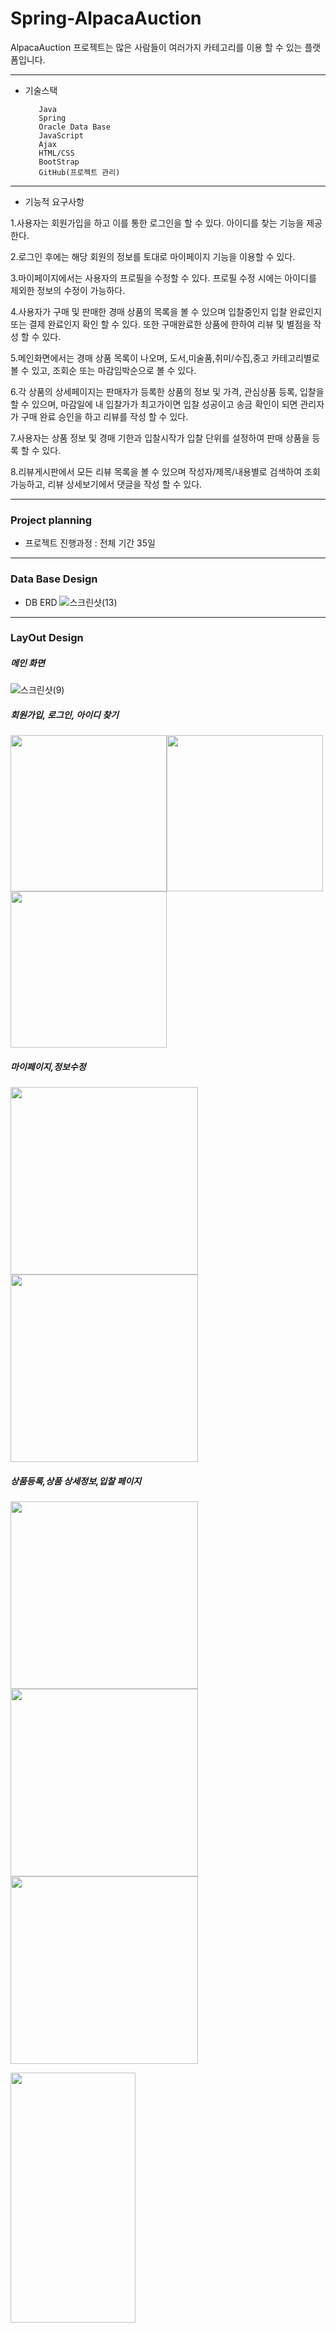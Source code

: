 # Spring-AlpacaAuction
AlpacaAuction 프로젝트는 많은 사람들이 여러가지 카테고리를 이용 할 수 있는 플랫폼입니다.
 
----

+ 기술스택

         Java
         Spring
         Oracle Data Base
         JavaScript
         Ajax
         HTML/CSS
         BootStrap
         GitHub(프로젝트 관리)
 
 ----
 
 + 기능적 요구사항
 
1.사용자는 회원가입을 하고 이를 통한 로그인을 할 수 있다. 아이디를 찾는 기능을 제공한다.

2.로그인 후에는 해당 회원의 정보를 토대로 마이페이지 기능을 이용할 수 있다.

3.마이페이지에서는 사용자의 프로필을 수정할 수 있다. 프로필 수정 시에는 아이디를 제외한 정보의 수정이 가능하다.

4.사용자가 구매 및 판매한 경매 상품의 목록을 볼 수 있으며 입찰중인지 입찰 완료인지 또는 결제 완료인지 확인 할 수 있다. 또한 
  구매완료한 상품에 한하여 리뷰 및 별점을 작성 할 수 있다.
  
5.메인화면에서는 경매 상품 목록이 나오며, 도서,미술품,취미/수집,중고 카테고리별로 볼 수 있고, 조회순 또는 마감임박순으로 볼 수 있다.

6.각 상품의 상세페이지는 판매자가 등록한 상품의 정보 및 가격, 관심상품 등록, 입찰을 할 수 있으며, 마감일에 내 입찰가가 최고가이면 
  입찰 성공이고 송금 확인이 되면 관리자가 구매 완료 승인을 하고 리뷰를 작성 할 수 있다.
  
7.사용자는 상품 정보 및 경매 기한과 입찰시작가 입찰 단위를 설정하여 판매 상품을 등록 할 수 있다.

8.리뷰게시판에서 모든 리뷰 목록을 볼 수 있으며 작성자/제목/내용별로 검색하여 조회가능하고, 리뷰 상세보기에서 댓글을 작성 할 수 있다.

----

### Project planning
+ 프로젝트 진행과정 : 전체 기간 35일

----
### Data Base Design
+ DB ERD
![스크린샷(13)](https://user-images.githubusercontent.com/112607627/204698050-99d0a957-89b5-4424-9ece-16f699f40be1.png)

----
### LayOut Design

##### 메인 화면
![스크린샷(9)](https://user-images.githubusercontent.com/112607627/204701140-fc1a0f93-5cf3-4e60-8164-626d37a11cb6.png)

##### 회원가입, 로그인, 아이디 찾기

<img src="https://user-images.githubusercontent.com/112607627/204701263-cc88239d-5fc7-4a87-b382-241671f891e7.png" width="250" height="250"/><img src="https://user-images.githubusercontent.com/112607627/204701265-04db7161-8748-463c-a2db-200d3c9b16e3.png" width="250" height="250"/><img src="https://user-images.githubusercontent.com/112607627/204701266-1f7d1349-7b65-4df7-b08a-df5bd83b3130.png" width="250" height="250"/>

##### 마이페이지,정보수정

<img src="https://user-images.githubusercontent.com/112607627/204702467-d001f20c-c4f6-4da4-ae41-7fcb687fc67d.png" width="300" height="300"/><img src="https://user-images.githubusercontent.com/112607627/204702634-3d789864-98ff-48ad-a862-2d4a8ea8e6c1.png" width="300" height="300"/>

##### 상품등록,상품 상세정보,입찰 페이지
<img src="https://user-images.githubusercontent.com/112607627/204703024-e91e257c-e198-4ed4-827f-8d06f50e638e.png" width="300" height="300"/><img src="https://user-images.githubusercontent.com/112607627/204702861-53e13d5f-4975-4c25-b871-f295f35d4cc7.png" width="300" height="300"/><img src="https://user-images.githubusercontent.com/112607627/204702868-cebb6da3-4f64-4857-93eb-c792bee177a2.png" width="300" height="300"/>

<img src="이미지주소.png" width="200" height="400"/>


